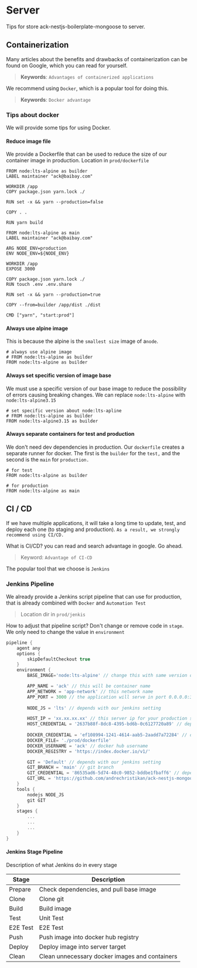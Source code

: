 # Server

Tips for store ack-nestjs-boilerplate-mongoose to server.

## Containerization

Many articles about the benefits and drawbacks of containerization can be found on Google, which you can read for yourself.

> **Keywords**: `Advantages of containerized applications`

We recommend using `Docker`, which is a popular tool for doing this.

> **Keywords**: `Docker advantage`

### Tips about docker

We will provide some tips for using Docker.

#### Reduce image file

We provide a Dockerfile that can be used to reduce the size of our container image in production. Location in `prod/dockerfile`

```docker
FROM node:lts-alpine as builder
LABEL maintainer "ack@baibay.com"

WORKDIR /app
COPY package.json yarn.lock ./

RUN set -x && yarn --production=false

COPY . .

RUN yarn build

FROM node:lts-alpine as main
LABEL maintainer "ack@baibay.com"

ARG NODE_ENV=production
ENV NODE_ENV=${NODE_ENV}

WORKDIR /app
EXPOSE 3000

COPY package.json yarn.lock ./
RUN touch .env .env.share

RUN set -x && yarn --production=true

COPY --from=builder /app/dist ./dist

CMD ["yarn", "start:prod"]
```

#### Always use alpine image

This is because the alpine is the `smallest size` image of a`node`.

```docker
# always use alpine image
# FROM node:lts-alpine as builder
FROM node:lts-alpine as builder
```

#### Always set specific version of image base

We must use a specific version of our base image to reduce the possibility of errors causing breaking changes. We can replace `node:lts-alpine` with `node:lts-alpine3.15`

```docker
# set specific version about node:lts-apline
# FROM node:lts-alpine as builder
FROM node:lts-alpine3.15 as builder
```

#### Always separate containers for test and production

We don't need dev dependencies in production. Our `dockerfile` creates a separate runner for docker. 
The first is the `builder` for the `test,` and the second is the `main` for `production.`

```docker
# for test
FROM node:lts-alpine as builder

# for production
FROM node:lts-alpine as main
```

## CI / CD

If we have multiple applications, it will take a long time to update, test, and deploy each one (to staging and production). `As a result, we strongly recommend using CI/CD.`

What is CI/CD? you can read and search advantage in google. Go ahead.

> Keyword: `Advantage of CI-CD`

The popular tool that we choose is `Jenkins`

### Jenkins Pipeline

We already provide a Jenkins script pipeline that can use for production, that is already combined with `Docker` and `Automation Test`

> Location dir in `prod/jenkis`

How to adjust that pipeline script? Don't change or remove code in `stage`. We only need to change the value in `environment`

```groovy
pipeline {
    agent any
    options {
        skipDefaultCheckout true
    }
    environment {
        BASE_IMAGE='node:lts-alpine' // change this with same version of container image

        APP_NAME = 'ack' // this will be container name
        APP_NETWORK = 'app-network' // this network name
        APP_PORT = 3000 // the application will serve in port 0.0.0.0:3000
        
        NODE_JS = 'lts' // depends with our jenkins setting 

        HOST_IP = 'xx.xx.xx.xx' // this server ip for your production server
        HOST_CREDENTIAL = '2637b88f-8dc8-4395-bd6b-0c6127720a89' // depends with our credentials jenkins
        
        DOCKER_CREDENTIAL = 'ef108994-1241-4614-aab5-2aadd7a72284' // depends with our credentials jenkins
        DOCKER_FILE= './prod/dockerfile'
        DOCKER_USERNAME = 'ack' // docker hub username
        DOCKER_REGISTRY = 'https://index.docker.io/v1/' 

        GIT = 'Default' // depends with our jenkins setting
        GIT_BRANCH = 'main' // git branch
        GIT_CREDENTIAL = '86535ad6-5d74-48c0-9852-bddbe1fbaff6' // depends with our credentials jenkins 
        GIT_URL = 'https://github.com/andrechristikan/ack-nestjs-mongoose.git' // git url
    }
    tools {
        nodejs NODE_JS
        git GIT
    }
    stages {
        ...
        ...
        ...
    }
}
```

#### Jenkins Stage Pipeline

Description of what Jenkins do in every stage

| Stage    | Description                                                  |
| -------- | ------------------------------------------------------------ |
| Prepare  | Check dependencies, and pull base image                      |
| Clone    | Clone git                                                    |
| Build    | Build image                                                  |
| Test     | Unit Test                                                    |
| E2E Test | E2E Test                                                     |
| Push     | Push image into docker hub registry                          |
| Deploy   | Deploy image into server target                              |
| Clean    | Clean unnecessary docker images and containers               |
